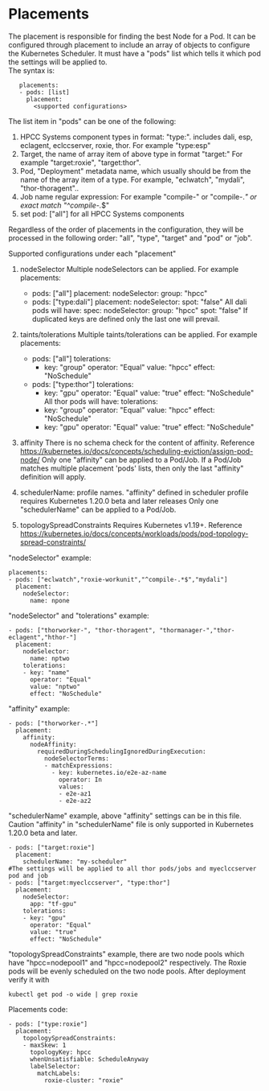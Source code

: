 # Placements

The placement is responsible for finding the best Node for a Pod. It can be configured
through placement to include an array of objects to configure the Kubernetes Scheduler.
It must have a "pods" list which tells it which pod the settings will be applied to.<br/>
The syntax is:
```code
   placements:
   - pods: [list]
     placement:
       <supported configurations>
```
The list item in "pods" can be one of the following:
1) HPCC Systems component types in format: "type:<type name>". <type name> includes
   dali, esp, eclagent, eclccserver, roxie, thor. For example "type:esp"
2) Target, the name of array item of above type in format "target:<target name>"
   For example "target:roxie", "target:thor".
3) Pod, "Deployment" metadata name, which usually should be from the name of the array
   item of a type. For example, "eclwatch", "mydali", "thor-thoragent"..
4) Job name regular expression:  For example "compile-" or "compile-.*" or exact match "^compile-.*$"
5) set pod: ["all"] for all HPCC Systems components

Regardless of the order of placements in the configuration, they will be processed in the following order: "all", "type", "target" and "pod" or "job".

Supported configurations under each "placement"
1) nodeSelector
   Multiple nodeSelectors can be applied. For example
   placements:
   - pods: ["all"]
     placement:
       nodeSelector:
         group: "hpcc"
   - pods: ["type:dali"]
     placement:
       nodeSelector:
         spot: "false"
   All dali pods will have:
     spec:
       nodeSelector:
         group: "hpcc"
         spot: "false"
   If duplicated keys are defined only the last one will prevail.

2) taints/tolerations
   Multiple taints/tolerations can be applied. For example
   placements:
   - pods: ["all"]
     tolerations:
     - key: "group"
       operator: "Equal"
       value: "hpcc"
       effect: "NoSchedule"
   - pods: ["type:thor"]
     tolerations:
     - key: "gpu"
       operator: "Equal"
       value: "true"
       effect: "NoSchedule"
   All thor pods will have:
     tolerations:
     - key: "group"
       operator: "Equal"
       value: "hpcc"
       effect: "NoSchedule"
     - key: "gpu"
       operator: "Equal"
       value: "true"
       effect: "NoSchedule"

3) affinity
   There is no schema check for the content of affinity. Reference
   https://kubernetes.io/docs/concepts/scheduling-eviction/assign-pod-node/
   Only one "affinity" can be applied to a Pod/Job. If a Pod/Job matches multiple placement 'pods' lists, then only the last "affinity" definition will apply.

4) schedulerName: profile names. "affinity" defined in scheduler profile  requires
   Kubernetes 1.20.0 beta and later releases
   Only one "schedulerName" can be applied to a Pod/Job.

5) topologySpreadConstraints
   Requires Kubernetes v1.19+.
   Reference https://kubernetes.io/docs/concepts/workloads/pods/pod-topology-spread-constraints/

"nodeSelector" example:
```code
placements:
- pods: ["eclwatch","roxie-workunit","^compile-.*$","mydali"]
  placement:
    nodeSelector:
      name: npone
```
"nodeSelector" and "tolerations" example:
```code
- pods: ["thorworker-", "thor-thoragent", "thormanager-","thor-eclagent","hthor-"]
  placement:
    nodeSelector:
      name: nptwo
    tolerations:
    - key: "name"
      operator: "Equal"
      value: "nptwo"
      effect: "NoSchedule"
```
"affinity" example:
```code
- pods: ["thorworker-.*"]
  placement:
    affinity:
      nodeAffinity:
        requiredDuringSchedulingIgnoredDuringExecution:
          nodeSelectorTerms:
          - matchExpressions:
            - key: kubernetes.io/e2e-az-name
              operator: In
              values:
              - e2e-az1
              - e2e-az2
```
"schedulerName" example, above "affinity" settings can be in this file. Caution "affinity" in "schedulerName" file is only supported in Kubernetes 1.20.0 beta and later.
```code
- pods: ["target:roxie"]
  placement:
    schedulerName: "my-scheduler"
#The settings will be applied to all thor pods/jobs and myeclccserver pod and job
- pods: ["target:myeclccserver", "type:thor"]
  placement:
    nodeSelector:
      app: "tf-gpu"
    tolerations:
    - key: "gpu"
      operator: "Equal"
      value: "true"
      effect: "NoSchedule"

```
"topologySpreadConstraints" example, there are two node pools which have "hpcc=nodepool1" and "hpcc=nodepool2" respectively. The Roxie pods will be evenly scheduled on the two node pools. After deployment verify it with
```code
kubectl get pod -o wide | grep roxie
```
Placements code:
```code
- pods: ["type:roxie"]
  placement:
    topologySpreadConstraints:
    - maxSkew: 1
      topologyKey: hpcc
      whenUnsatisfiable: ScheduleAnyway
      labelSelector:
        matchLabels:
          roxie-cluster: "roxie"
```
